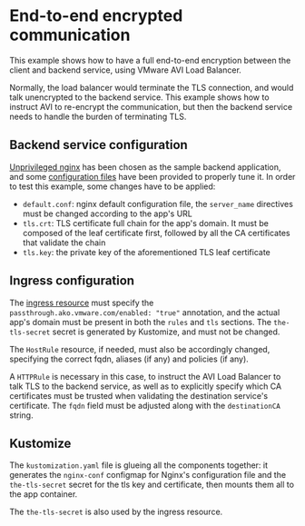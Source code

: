 # End-to-end encrypted communication

This example shows how to have a full end-to-end encryption between the client and backend service,
using VMware AVI Load Balancer.

Normally, the load balancer would terminate the TLS connection,
and would talk unencrypted to the backend service.
This example shows how to instruct AVI to re-encrypt the communication,
but then the backend service needs to handle the burden of terminating TLS.

## Backend service configuration

[Unprivileged nginx](https://hub.docker.com/r/nginxinc/nginx-unprivileged) has been chosen as the sample backend application,
and some [configuration files](./files) have been provided to properly tune it.
In order to test this example, some changes have to be applied:

- `default.conf`: nginx default configuration file, the `server_name` directives must be changed according to the app's URL
- `tls.crt`: TLS certificate full chain for the app's domain. It must be composed of the leaf certificate first, followed by all the CA certificates that validate the chain
- `tls.key`: the private key of the aforementioned TLS leaf certificate

## Ingress configuration

The [ingress resource](./ingress.yaml) must specify the `passthrough.ako.vmware.com/enabled: "true"` annotation,
and the actual app's domain must be present in both the `rules` and `tls` sections.
The `the-tls-secret` secret is generated by Kustomize, and must not be changed.

The `HostRule` resource, if needed, must also be accordingly changed,
specifying the correct fqdn, aliases (if any) and policies (if any).

A `HTTPRule` is necessary in this case, to instruct the AVI Load Balancer to talk TLS to the backend service,
as well as to explicitly specify which CA certificates must be trusted
when validating the destination service's certificate.
The `fqdn` field must be adjusted along with the `destinationCA` string.

## Kustomize

The `kustomization.yaml` file is glueing all the components together:
it generates the `nginx-conf` configmap for Nginx's configuration file
and the `the-tls-secret` secret for the tls key and certificate,
then mounts them all to the app container.

The `the-tls-secret` is also used by the ingress resource.
